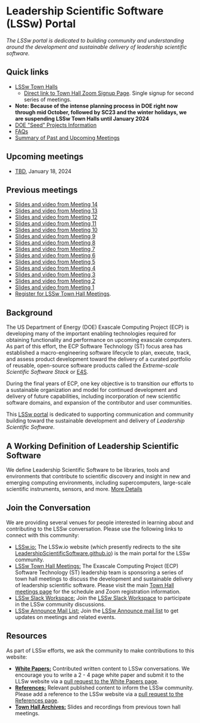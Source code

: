 # Leadership Scientific Software (LSSw) Portal

*The LSSw portal is dedicated to building community and understanding around the development and sustainable delivery of leadership scientific software.*

## Quick links
- [LSSw Town Halls](LSSwTownHalls.md)
   - [Direct link to Town Hall Zoom Signup Page](https://exascaleproject.zoomgov.com/meeting/register/vJItduGrqDMpEiSpPgjLeb3IgZsSkw-oZcQ).  Single signup for second series of meetings.
- **Note: Because of the intense planning process in DOE right now through mid October, followed by SC23 and the winter holidays, we are suspending LSSw Town Halls until January 2024**
- [DOE "Seed" Projects Information](SeedProjects.md)
- [FAQs](FAQ.md)
- [Summary of Past and Upcoming Meetings](LSSwTownHalls.md)

## Upcoming meetings
- [TBD](), January 18, 2024 

## Previous meetings
- [Slides and video from Meeting 14](Meetings/Meeting14.md)
- [Slides and video from Meeting 13](Meetings/Meeting13.md)
- [Slides and video from Meeting 12](Meetings/Meeting12.md)
- [Slides and video from Meeting 11](Meetings/Meeting11.md)
- [Slides and video from Meeting 10](Meetings/Meeting10.md)
- [Slides and video from Meeting 9](Meetings/Meeting9.md)
- [Slides and video from Meeting 8](Meetings/Meeting8.md)
- [Slides and video from Meeting 7](Meetings/Meeting7.md)
- [Slides and video from Meeting 6](Meetings/Meeting6.md)
- [Slides and video from Meeting 5](Meetings/Meeting5.md)
- [Slides and video from Meeting 4](Meetings/Meeting4.md)
- [Slides and video from Meeting 3](Meetings/Meeting3.md)
- [Slides and video from Meeting 2](Meetings/Meeting2.md)
- [Slides and video from Meeting 1](Meetings/Meeting1.md)
- [Register for LSSw Town Hall Meetings](LSSwTownHalls.md).  
 
## Background
The US Department of Energy (DOE) Exascale Computing Project (ECP) is developing many of the important enabling technologies required for obtaining functionality and performance on upcoming exascale computers.  As part of this effort, the ECP Software Technology (ST) focus area has established a macro-engineering software lifecycle to plan, execute, track, and assess product development toward the delivery of a curated portfolio of reusable, open-source software products called the *Extreme-scale Scientific Software Stack* or [E4S](https://e4s.io).

During the final years of ECP, one key objective is to transition our efforts to a sustainable organization and model for continued development and delivery of future capabilities, including incorporation of new scientific software domains, and expansion of the contributor and user communities. 

This [LSSw portal](https://lssw.io) is dedicated to supporting communication and community building toward the sustainable development and delivery of *Leadership Scientific Software*.

## A Working Definition of Leadership Scientific Software
We define Leadership Scientific Software to be libraries, tools and environments that contribute to scientific discovery and insight in new and emerging computing environments, including supercomputers, large-scale scientific instruments, sensors, and more. [More Details](LeadershipDefinition.md)

## Join the Conversation
We are providing several venues for people interested in learning about and contributing to the LSSw conversation.  Please use the following links to connect with this community:
- [LSSw.io:](https://lssw.io) The LSSw.io website (which presently redirects to the site [LeadershipScientificSoftware.github.io](https://leadershipscientificsoftware.github.io/)) is the main portal for the LSSw community.
- [LSSw Town Hall Meetings:](LSSwTownHalls.md)  The Exascale Computing Project (ECP) Software Technology (ST) leadership team is sponsoring a series of town hall meetings to discuss the development and sustainable delivery of leadership scientific software. Please visit the main [Town Hall meetings page](LSSwTownHalls.md) for the schedule and Zoom registration information.
- [LSSw Slack Workspace:](https://join.slack.com/t/lsswworkspace/shared_invite/zt-v1idgwld-9tp8DvSJzj2vP3NmDbyjdw) Join the [LSSw Slack Workspace](https://join.slack.com/t/lsswworkspace/shared_invite/zt-v1idgwld-9tp8DvSJzj2vP3NmDbyjdw) to participate in the LSSw community discussions.
- [LSSw Announce Mail List:](https://lssw.io/mailman/listinfo/announce_lssw.io) Join the [LSSw Announce mail list](https://lssw.io/mailman/listinfo/announce_lssw.io) to get updates on meetings and related events.

## Resources
As part of LSSw efforts, we ask the community to make contributions to this website:
- **[White Papers:](WhitePapers/WhitePaperList.md)** Contributed written content to LSSw conversations. We encourage you to write a 2 - 4 page white paper and submit it to the LLSw website via a [pull request to the White Papers page](WhitePapers/WhitePaperList.md).
- **[References:](References/ReferenceList.md)** Relevant published content to inform the LSSw community. Please add a reference to the LSSw website via a [pull request to the References page](References/ReferenceList.md).
- **[Town Hall Archives:](TownHallArchives/TownHallArchiveList.md)** Slides and recordings from previous town hall meetings.
